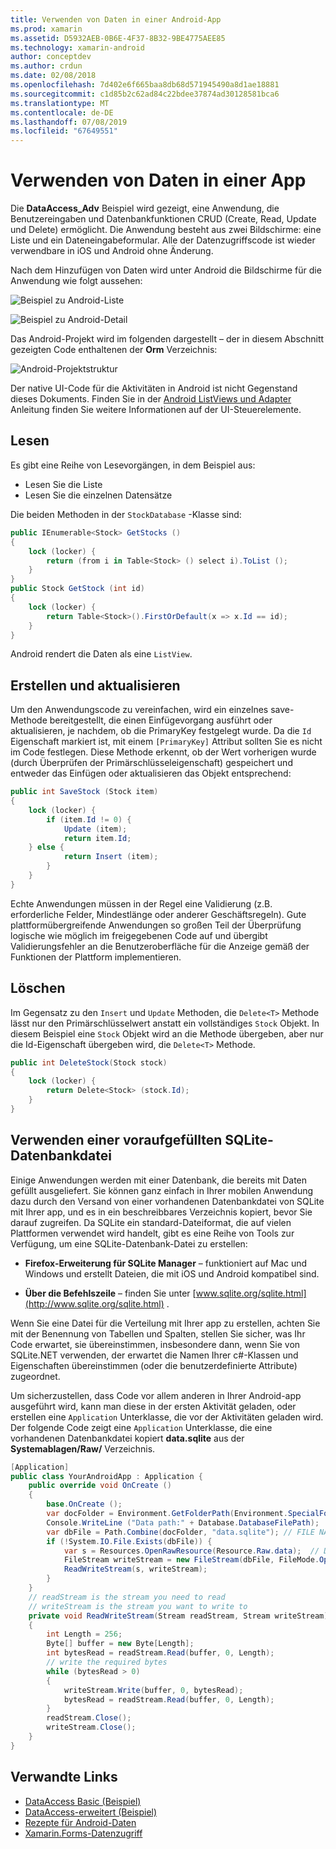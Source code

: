 ```yaml
---
title: Verwenden von Daten in einer Android-App
ms.prod: xamarin
ms.assetid: D5932AEB-0B6E-4F37-8B32-9BE4775AEE85
ms.technology: xamarin-android
author: conceptdev
ms.author: crdun
ms.date: 02/08/2018
ms.openlocfilehash: 7d402e6f665baa8db68d571945490a8d1ae18881
ms.sourcegitcommit: c1d85b2c62ad84c22bdee37874ad30128581bca6
ms.translationtype: MT
ms.contentlocale: de-DE
ms.lasthandoff: 07/08/2019
ms.locfileid: "67649551"
---
```

# <a name="using-data-in-an-app"></a>Verwenden von Daten in einer App

Die **DataAccess_Adv** Beispiel wird gezeigt, eine Anwendung, die Benutzereingaben und Datenbankfunktionen CRUD (Create, Read, Update und Delete) ermöglicht. Die Anwendung besteht aus zwei Bildschirme: eine Liste und ein Dateneingabeformular. Alle der Datenzugriffscode ist wieder verwendbare in iOS und Android ohne Änderung.

Nach dem Hinzufügen von Daten wird unter Android die Bildschirme für die Anwendung wie folgt aussehen:

![Beispiel zu Android-Liste](using-data-in-an-app-images/image11.png "Beispiel zu Android-Liste")

![Beispiel zu Android-Detail](using-data-in-an-app-images/image12.png "Beispiel zu Android-Details")

Das Android-Projekt wird im folgenden dargestellt &ndash; der in diesem Abschnitt gezeigten Code enthaltenen der **Orm** Verzeichnis:

![Android-Projektstruktur](using-data-in-an-app-images/image14.png "Android-Projekt-Struktur")

Der native UI-Code für die Aktivitäten in Android ist nicht Gegenstand dieses Dokuments. Finden Sie in der [Android ListViews und Adapter](~/android/user-interface/layouts/list-view/index.md) Anleitung finden Sie weitere Informationen auf der UI-Steuerelemente.

## <a name="read"></a>Lesen

Es gibt eine Reihe von Lesevorgängen, in dem Beispiel aus:

-  Lesen Sie die Liste
-  Lesen Sie die einzelnen Datensätze

Die beiden Methoden in der `StockDatabase` -Klasse sind:

```csharp
public IEnumerable<Stock> GetStocks ()
{
    lock (locker) {
        return (from i in Table<Stock> () select i).ToList ();
    }
}
public Stock GetStock (int id)
{
    lock (locker) {
        return Table<Stock>().FirstOrDefault(x => x.Id == id);
    }
}
```

Android rendert die Daten als eine `ListView`.

## <a name="create-and-update"></a>Erstellen und aktualisieren

Um den Anwendungscode zu vereinfachen, wird ein einzelnes save-Methode bereitgestellt, die einen Einfügevorgang ausführt oder aktualisieren, je nachdem, ob die PrimaryKey festgelegt wurde. Da die `Id` Eigenschaft markiert ist, mit einem `[PrimaryKey]` Attribut sollten Sie es nicht im Code festlegen. Diese Methode erkennt, ob der Wert vorherigen wurde (durch Überprüfen der Primärschlüsseleigenschaft) gespeichert und entweder das Einfügen oder aktualisieren das Objekt entsprechend:

```csharp
public int SaveStock (Stock item)
{
    lock (locker) {
        if (item.Id != 0) {
            Update (item);
            return item.Id;
    } else {
            return Insert (item);
        }
    }
}
```

Echte Anwendungen müssen in der Regel eine Validierung (z.B. erforderliche Felder, Mindestlänge oder anderer Geschäftsregeln). Gute plattformübergreifende Anwendungen so großen Teil der Überprüfung logische wie möglich im freigegebenen Code auf und übergibt Validierungsfehler an die Benutzeroberfläche für die Anzeige gemäß der Funktionen der Plattform implementieren.

## <a name="delete"></a>Löschen

Im Gegensatz zu den `Insert` und `Update` Methoden, die `Delete<T>` Methode lässt nur den Primärschlüsselwert anstatt ein vollständiges `Stock` Objekt. In diesem Beispiel eine `Stock` Objekt wird an die Methode übergeben, aber nur die Id-Eigenschaft übergeben wird, die `Delete<T>` Methode.

```csharp
public int DeleteStock(Stock stock)
{
    lock (locker) {
        return Delete<Stock> (stock.Id);
    }
}
```

## <a name="using-a-pre-populated-sqlite-database-file"></a>Verwenden einer voraufgefüllten SQLite-Datenbankdatei

Einige Anwendungen werden mit einer Datenbank, die bereits mit Daten gefüllt ausgeliefert. Sie können ganz einfach in Ihrer mobilen Anwendung dazu durch den Versand von einer vorhandenen Datenbankdatei von SQLite mit Ihrer app, und es in ein beschreibbares Verzeichnis kopiert, bevor Sie darauf zugreifen. Da SQLite ein standard-Dateiformat, die auf vielen Plattformen verwendet wird handelt, gibt es eine Reihe von Tools zur Verfügung, um eine SQLite-Datenbank-Datei zu erstellen:

-   **Firefox-Erweiterung für SQLite Manager** &ndash; funktioniert auf Mac und Windows und erstellt Dateien, die mit iOS und Android kompatibel sind.

-   **Über die Befehlszeile** &ndash; finden Sie unter [www.sqlite.org/sqlite.html](http://www.sqlite.org/sqlite.html) .

Wenn Sie eine Datei für die Verteilung mit Ihrer app zu erstellen, achten Sie mit der Benennung von Tabellen und Spalten, stellen Sie sicher, was Ihr Code erwartet, sie übereinstimmen, insbesondere dann, wenn Sie von SQLite.NET verwenden, der erwartet die Namen Ihrer c#-Klassen und Eigenschaften übereinstimmen (oder die benutzerdefinierte Attribute) zugeordnet.

Um sicherzustellen, dass Code vor allem anderen in Ihrer Android-app ausgeführt wird, kann man diese in der ersten Aktivität geladen, oder erstellen eine `Application` Unterklasse, die vor der Aktivitäten geladen wird. Der folgende Code zeigt eine `Application` Unterklasse, die eine vorhandenen Datenbankdatei kopiert **data.sqlite** aus der **Systemablagen/Raw/** Verzeichnis.

```csharp
[Application]
public class YourAndroidApp : Application {
    public override void OnCreate ()
    {
        base.OnCreate ();
        var docFolder = Environment.GetFolderPath(Environment.SpecialFolder.Personal);
        Console.WriteLine ("Data path:" + Database.DatabaseFilePath);
        var dbFile = Path.Combine(docFolder, "data.sqlite"); // FILE NAME TO USE WHEN COPIED
        if (!System.IO.File.Exists(dbFile)) {
            var s = Resources.OpenRawResource(Resource.Raw.data);  // DATA FILE RESOURCE ID
            FileStream writeStream = new FileStream(dbFile, FileMode.OpenOrCreate, FileAccess.Write);
            ReadWriteStream(s, writeStream);
        }
    }
    // readStream is the stream you need to read
    // writeStream is the stream you want to write to
    private void ReadWriteStream(Stream readStream, Stream writeStream)
    {
        int Length = 256;
        Byte[] buffer = new Byte[Length];
        int bytesRead = readStream.Read(buffer, 0, Length);
        // write the required bytes
        while (bytesRead > 0)
        {
            writeStream.Write(buffer, 0, bytesRead);
            bytesRead = readStream.Read(buffer, 0, Length);
        }
        readStream.Close();
        writeStream.Close();
    }
}
```


## <a name="related-links"></a>Verwandte Links

- [DataAccess Basic (Beispiel)](https://github.com/xamarin/mobile-samples/tree/master/DataAccess/Basic)
- [DataAccess-erweitert (Beispiel)](https://github.com/xamarin/mobile-samples/tree/master/DataAccess/Advanced)
- [Rezepte für Android-Daten](https://github.com/xamarin/recipes/tree/master/Recipes/android/data)
- [Xamarin.Forms-Datenzugriff](~/xamarin-forms/data-cloud/data/databases.md)

